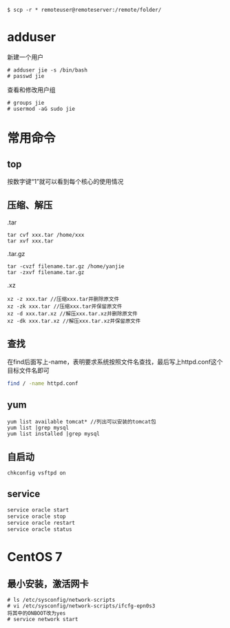 ```
$ scp -r * remoteuser@remoteserver:/remote/folder/
```

# adduser

新建一个用户

```
# adduser jie -s /bin/bash
# passwd jie
```

查看和修改用户组

```
# groups jie
# usermod -aG sudo jie
```

# 常用命令

## top

按数字键“1”就可以看到每个核心的使用情况

## 压缩、解压

.tar

```
tar cvf xxx.tar /home/xxx
tar xvf xxx.tar
```

.tar.gz

```
tar -cvzf filename.tar.gz /home/yanjie
tar -zxvf filename.tar.gz
```

.xz

```
xz -z xxx.tar //压缩xxx.tar并删除原文件
xz -zk xxx.tar //压缩xxx.tar并保留原文件
xz -d xxx.tar.xz //解压xxx.tar.xz并删除原文件
xz -dk xxx.tar.xz //解压xxx.tar.xz并保留原文件
```

## 查找

在find后面写上-name，表明要求系统按照文件名查找，最后写上httpd.conf这个目标文件名即可

```bash
find / -name httpd.conf
```

## yum

```
yum list available tomcat* //列出可以安装的tomcat包
yum list |grep mysql
yum list installed |grep mysql
```

## 自启动

```
chkconfig vsftpd on
```

## service

```bash
service oracle start
service oracle stop
service oracle restart
service oracle status
```

# CentOS 7

## 最小安装，激活网卡

```
# ls /etc/sysconfig/network-scripts
# vi /etc/sysconfig/network-scripts/ifcfg-epn0s3
将其中的ONBOOT改为yes
# service network start
```
